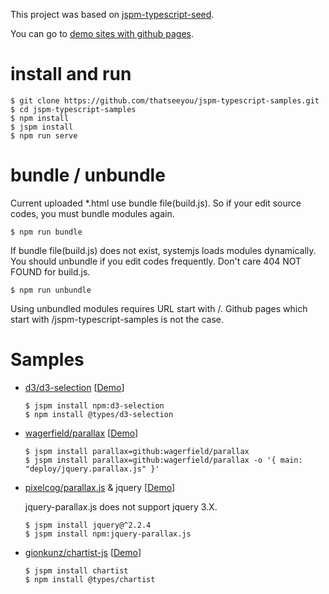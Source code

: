 This project was based on [jspm-typescript-seed](https://github.com/thatseeyou/jspm-typescript-seed/tree/master).

You can go to [demo sites with github pages](https://thatseeyou.github.io/jspm-typescript-samples/index.html).

# install and run

```
$ git clone https://github.com/thatseeyou/jspm-typescript-samples.git
$ cd jspm-typescript-samples
$ npm install
$ jspm install
$ npm run serve
```

# bundle / unbundle
Current uploaded *.html use bundle file(build.js). So if your edit source codes, you must bundle modules again.

```    
$ npm run bundle
```

If bundle file(build.js) does not exist, systemjs loads modules dynamically. You should unbundle if you edit codes frequently. Don't care 404 NOT FOUND for build.js.

```
$ npm run unbundle
```

Using unbundled modules requires URL start with /. Github pages which start with /jspm-typescript-samples is not the case.

# Samples
* [d3/d3-selection](https://github.com/d3/d3-selection) [[Demo](https://thatseeyou.github.io/jspm-typescript-samples/d3-selection.html)]

    ```
    $ jspm install npm:d3-selection
    $ npm install @types/d3-selection
    ```

* [wagerfield/parallax](https://github.com/wagerfield/parallax)
[[Demo](https://thatseeyou.github.io/jspm-typescript-samples/parallax.html)]

    ```
    $ jspm install parallax=github:wagerfield/parallax
    $ jspm install parallax=github:wagerfield/parallax -o '{ main: "deploy/jquery.parallax.js" }'
    ```

* [pixelcog/parallax.js](https://github.com/pixelcog/parallax.js) & jquery
[[Demo](https://thatseeyou.github.io/jspm-typescript-samples/jquery-parallax.js.html)]

    jquery-parallax.js does not support jquery 3.X.

    ```
    $ jspm install jquery@^2.2.4
    $ jspm install npm:jquery-parallax.js
    ```

* [gionkunz/chartist-js](https://github.com/gionkunz/chartist-js) [[Demo](https://thatseeyou.github.io/jspm-typescript-samples/chartist.html)]

    ```
    $ jspm install chartist
    $ npm install @types/chartist
    ```